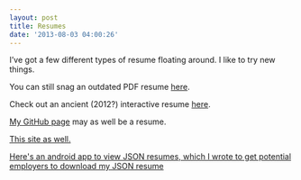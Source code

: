 ```yaml
---
layout: post
title: Resumes
date: '2013-08-03 04:00:26'
---
```



I’ve got a few different types of resume floating around. I like to try new things.

You can still snag an outdated PDF resume [here](http://www.hunterdavis.com/content/images/2017/other/hunterdavis.pdf).

Check out an ancient (2012?) interactive resume [here](http://www.hunterdavis.com/content/images/2017/other/resume/).

[My GitHub page](https://github.com/huntergdavis) may as well be a resume.

[This site as well.](http://www.hunterdavis.com/)

[Here's an android app to view JSON resumes, which I wrote to get potential employers to download my JSON resume](http://www.hunterdavis.com:80/resume-json-viewer-for-android/)

